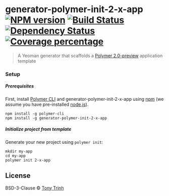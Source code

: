 # generator-polymer-init-2-x-app [![NPM version][npm-image]][npm-url] [![Build Status][travis-image]][travis-url] [![Dependency Status][daviddm-image]][daviddm-url] [![Coverage percentage][coveralls-image]][coveralls-url]
> A Yeoman generator that scaffolds a [Polymer 2.0-preview](https://github.com/polymer/polymer/tree/2.0-preview) application template

### Setup

##### Prerequisites

First, install 
[Polymer CLI](https://www.polymer-project.org/1.0/docs/tools/polymer-cli)
and generator-polymer-init-2-x-app using 
[npm](https://www.npmjs.com/) 
(we assume you have pre-installed [node.js](https://nodejs.org/)).

    npm install -g polymer-cli
    npm install -g generator-polymer-init-2-x-app

##### Initialize project from template

Generate your new project using `polymer init`:

    mkdir my-app
    cd my-app
    polymer init 2-x-app


## License

BSD-3-Clause © [Tony Trinh](https://github.com/tony19)


[npm-image]: https://badge.fury.io/js/generator-polymer-init-2-x-app.svg
[npm-url]: https://npmjs.org/package/generator-polymer-init-2-x-app
[travis-image]: https://travis-ci.org/tony19/generator-polymer-init-2-x-app.svg?branch=master
[travis-url]: https://travis-ci.org/tony19/generator-polymer-init-2-x-app
[daviddm-image]: https://david-dm.org/tony19/generator-polymer-init-2-x-app.svg?theme=shields.io
[daviddm-url]: https://david-dm.org/tony19/generator-polymer-init-2-x-app
[coveralls-image]: https://coveralls.io/repos/tony19/generator-polymer-init-2-x-app/badge.svg
[coveralls-url]: https://coveralls.io/r/tony19/generator-polymer-init-2-x-app
